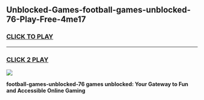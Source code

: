 
## Unblocked-Games-football-games-unblocked-76-Play-Free-4me17
<h3>
<a href="https://premium76.site?title=football-games-unblocked-76&ref=12A">CLICK TO PLAY</a></h3>
<hr>

<h3>
<a href="https://premium76.site?title=football-games-unblocked-76&ref=12A">CLICK 2 PLAY</a>
  
</h3>

<a href="https://premium76.site?title=football-games-unblocked-76&ref=12A"><img src="https://clearcache.store/games.png"></a>


**football-games-unblocked-76 games unblocked: Your Gateway to Fun and Accessible Online Gaming**
